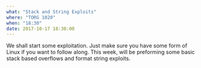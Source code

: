 ```yaml
---
what: "Stack and String Exploits"
where: "TORG 1020"
when: "18:30"
date: 2017-10-17 18:30:00
---
```


We shall start some exploitation.  Just make sure you have some form of Linux if you want to follow along.  This week, will be preforming some basic stack based overflows and format string exploits.
